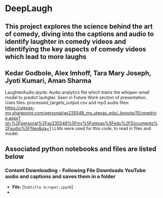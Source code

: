 # DeepLaugh
## This project explores the science behind the art of comedy, diving into the captions and audio to identify laughter in comedy videos and identifying the key aspects of comedy videos which lead to more laughs
## Kedar Godbole, Alex Imhoff, Tara Mary Joseph, Jyoti Kumari, Aman Sharma

LaughterAudio.ipynb: Audio analytics file which trains the whisper-small model to predict lauhgter. Seen in Future Work section of presentation. Uses files: processed_targets_output.csv and mp3 audio files: https://utexas-my.sharepoint.com/personal/as235548_my_utexas_edu/_layouts/15/onedrive.aspx?id=%2Fpersonal%2Fas235548%5Fmy%5Futexas%5Fedu%2FDocuments%2Faudio%5Ffiles&ga=1
LLMs were used for this code, to read in files and model.

## Associated python notebooks and files are listed below 

### Content Downloading - Following File Downloads YouTube audio and captions and saves them in a folder
- **File:** [`Subtitle Scraper.ipynb`]
- 
